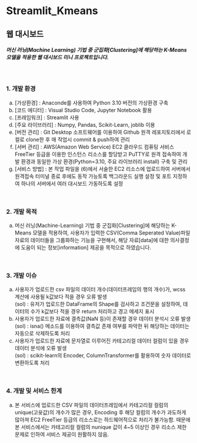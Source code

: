 # Streamlit_Kmeans


<!DOCTYPE html>
<html lang="en">
<head>
    <meta charset="UTF-8">
    <meta name="viewport" content="width=device-width, initial-scale=1.0">
    <title>Document</title>
</head>


<body>
    <h2>웹 대시보드</h2>
    <h5>머신 러닝(Machine Learning) 기법 중 군집화[Clustering]에 해당하는 K-Means 모델을 적용한 웹 대시보드 미니 프로젝트입니다.</h5>
<br>
<!--목차 1. 개발환경 표기-->
    <h3>1. 개발 환경</h3>
  <ol start="1" type="a">
    <li>[가상환경] : Anaconde를 사용하여 Python 3.10 버전의 가상환경 구축</li>
    <li>[코드 에디터] : Visual Studio Code, Jupyter Notebook 활용</li>
    <li>[프레임워크] : Streamlit 사용</li>
    <li>[주요 라이브러리] : Numpy, Pandas, Scikit-Learn, joblib 이용</li>
    <li>[버전 관리] : Git Desktop 소프트웨어를 이용하여 Github 원격 레포지토리에서 로컬로 clone한 후 매 작업시 commit & push하여 관리</li>
    <li>[서버 관리] : AWS(Amazon Web Service) EC2 클라우드 컴퓨팅 서비스 FreeTier 등급을 이용한 인스턴스 리소스를 할당받고 PuTTY로 원격 접속하여 개발 환경과 동일한 가상 환경(Python=3.10, 주요 라이브러리 install) 구축 및 관리</li>
    <li>[서비스 방법] : 본 작업 파일을 (6)에서 서술한 EC2 리소스에 업로드하여 서버에서 원격접속 터미널 종료 후에도 동작 가능토록 백그라운드 실행 설정 및 포트 지정하여 하나의 서버에서 여러 대시보드 가동하도록 설정</li>
  </ol>
<br>
<!--목차 2. 개발 목적 표기-->
    <h3>2. 개발 목적</h3>
  <ol start="1" type="a">
    <li>머신 러닝(Machine-Learning) 기법 중 군집화[Clustering]에 해당하는 K-Means 모델을 적용하여, 사용자가 입력한 CSV(Comma Seperated Value)파일 자료의 데이터들을 그룹화하는 기능을 구현해서, 해당 자료[data]에 대한 의사결정에 도움이 되는 정보[information] 제공을 목적으로 하였습니다.</li>
  </ol>
<br>
<!--목차 3. 개발 이슈-->
    <h3>3. 개발 이슈</h3>
  <ol start="1" type="a">
    <li>사용자가 업로드한 csv 파일의 데이터 개수(데이터프레임의 행의 개수)가, wcss 계산에 사용될 k값보다 적을 경우 오류 발생<br>
        (sol) : 유저가 업로드한 DataFrame의 Shape를 검사하고 조건문을 설정하여, 데이터의 수가 k값보다 적을 경우 return 처리하고 경고 메세지 표시 </li>
    <li>사용자가 업로드한 자료에 결측값(NaN 등)이 존재할 경우 데이터 분석시 오류 발생<br>
        (sol) : isna() 메소드를 이용하여 결측값 존재 여부를 파악한 뒤 해당하는 데이터는 자동으로 삭제하도록 처리</li>
    <li>사용자가 업로드한 자료에 문자열로 이루어진 카테고리컬 데이터 컬럼이 있을 경우 데이터 분석에 오류 발생<br>
        (sol) : scikit-learn의 Encoder, ColumnTransformer를 활용하여 숫자 데이터로 변환하도록 처리</li>
  </ol>
<br>
<!--목차 4. 개발 및 서비스 한계-->
    <h3>4. 개발 및 서비스 한계</h3>
  <ol start="1" type="a">
    <li>본 서비스에 업로드한 CSV 파일의 데이터프레임에서 카테고리컬 컬럼의 unique(고윳값)의 개수가 많은 경우, Encoding 후 해당 컬럼의 개수가 과도하게 많아져 EC2 FreeTier 등급의 리소스로는 하드웨어적으로 처리가 불가능함. 때문에 본 서비스에서는 카테고리컬 컬럼의 nunique 값이 4~5 이상인 경우 리소스 제한 문제로 인하여 서비스 제공이 원활하지 않음.</li>
  </ol>
</body>
</html>